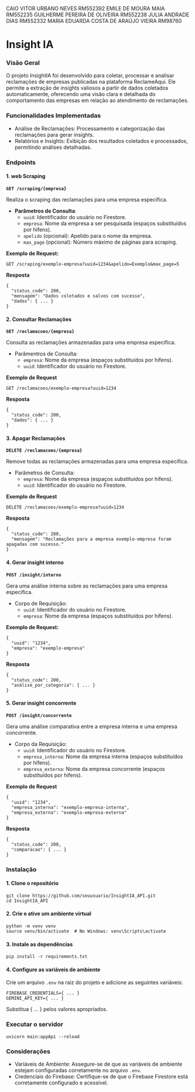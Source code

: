 CAIO VITOR URBANO NEVES RM552392
EMILE DE MOURA MAIA RM552235
GUILHERME PEREIRA DE OLIVEIRA RM552238
JULIA ANDRADE DIAS RM552332
MARIA EDUARDA COSTA DE ARAÚJO VIEIRA RM98760


# Insight IA

### Visão Geral
O projeto InsightIA foi desenvolvido para coletar, processar e analisar reclamações de empresas publicadas na plataforma ReclameAqui. Ele permite a extração de insights valiosos a partir de dados coletados automaticamente, oferecendo uma visão clara e detalhada do comportamento das empresas em relação ao atendimento de reclamações.

### Funcionalidades Implementadas
- Análise de Reclamações: Processamento e categorização das reclamações para gerar insights.
- Relatórios e Insights: Exibição dos resultados coletados e processados, permitindo análises detalhadas.

### Endpoints

#### 1. web Scraping

**`GET /scraping/{empresa}`**

Realiza o scraping das reclamações para uma empresa específica.

- **Parâmetros de Consulta**:
  - `uuid`: Identificador do usuário no Firestore.
  - `empresa`: Nome da empresa a ser pesquisada (espaços substituídos por hífens).
  - `apelido` (opcional): Apelido para o nome da empresa.
  - `max_page` (opcional): Número máximo de páginas para scraping.
 
**Exemplo de Request:**

```http
GET /scraping/exemplo-empresa?uuid=1234&apelido=Exemplo&max_page=5
```

**Resposta**
```
{
  "status_code": 200,
  "mensagem": "Dados coletados e salvos com sucesso",
  "dados": { ... }
}
```

#### 2. Consultar Reclamações

**`GET /reclamacoes/{empresa}`**

Consulta as reclamações armazenadas para uma empresa específica.

- Parâmentros de Consulta:
  - `empresa`: Nome da empresa (espaços substituídos por hífens).
  - `uuid`: Identificador do usuário no Firestore.

**Exemplo de Request**

```http
GET /reclamacoes/exemplo-empresa?uuid=1234
```

**Resposta**
```
{
  "status_code": 200,
  "dados": { ... }
}
```

#### 3. Apagar Reclamações

**`DELETE /reclamacoes/{empresa}`**

Remove todas as reclamações armazenadas para uma empresa específica.

- Parâmetros de Consulta:
  - `empresa`: Nome da empresa (espaços substituídos por hífens).
  - `uuid`: Identificador do usuário no Firestore.

**Exemplo de Request**

```http
DELETE /reclamacoes/exemplo-empresa?uuid=1234
```

**Resposta**

```
{
  "status_code": 200,
  "mensagem": "Reclamações para a empresa exemplo-empresa foram apagadas com sucesso."
}
```

#### 4. Gerar insight interno

**`POST /insight/interno`**

Gera uma análise interna sobre as reclamações para uma empresa específica.

- Corpo de Requisição:
  - `uuid`: Identificador do usuário no Firestore.
  - `empresa`: Nome da empresa (espaços substituídos por hífens).

**Exemplo de Request:**

```
{
  "uuid": "1234",
  "empresa": "exemplo-empresa"
}
```

**Resposta**

```
{
  "status_code": 200,
  "análise_por_categoria": { ... }
}
```

#### 5. Gerar insight concorrente

**`POST /insight/concorrente`**

Gera uma análise comparativa entre a empresa interna e uma empresa concorrente.

- Corpo da Requisição:
  - `uuid`: Identificador do usuário no Firestore.
  - `empresa_interna`: Nome da empresa interna (espaços substituídos por hífens).
  - `empresa_externa`: Nome da empresa concorrente (espaços substituídos por hífens).


**Exemplo de Request**

```
{
  "uuid": "1234",
  "empresa_interna": "exemplo-empresa-interna",
  "empresa_externa": "exemplo-empresa-externa"
}
```

**Resposta**

```
{
  "status_code": 200,
  "comparacao": { ... }
}
```

### Instalação

#### 1. Clone o repositório
```
git clone https://github.com/seuusuario/InsightIA_API.git
cd InsightIA_API
```

#### 2. Crie e ative um ambiente virtual
```
python -m venv venv
source venv/bin/activate  # No Windows: venv\Scripts\activate
```

#### 3. Instale as dependências
```
pip install -r requirements.txt
```

#### 4. Configure as variáveis de ambiente
Crie um arquivo `.env` na raiz do projeto e adicione as seguintes variáveis:

```
FIREBASE_CREDENTIALS={ ... }
GEMINI_API_KEY={ ... }
```
Substitua { ... } pelos valores apropriados.

### Executar o servidor
```
uvicorn main:appApi --reload
```

### Considerações
- Variáveis de Ambiente: Assegure-se de que as variáveis de ambiente estejam configuradas corretamente no arquivo `.env`.
- Credenciais do Firebase: Certifique-se de que o Firebase Firestore está corretamente configurado e acessível.



